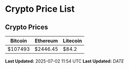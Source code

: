 # Crypto Price List

## Crypto Prices
| Bitcoin | Ethereum | Litecoin |
| ------- | -------- | -------- |
| $107493 | $2446.45 | $84.2 |
**Last Updated:** 2025-07-02 11:54 UTC
**Last Updated:** $DATE$
